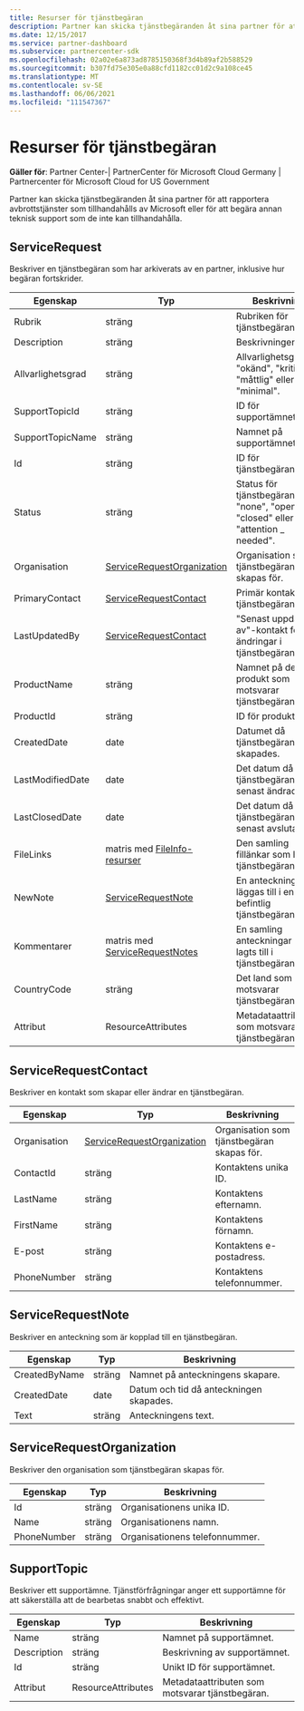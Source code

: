 ```yaml
---
title: Resurser för tjänstbegäran
description: Partner kan skicka tjänstbegäranden åt sina partner för att rapportera avbrottstjänster som tillhandahålls av Microsoft eller för att begära annan teknisk support som de inte kan tillhandahålla.
ms.date: 12/15/2017
ms.service: partner-dashboard
ms.subservice: partnercenter-sdk
ms.openlocfilehash: 02a02e6a873ad8785150368f3d4b89af2b588529
ms.sourcegitcommit: b307fd75e305e0a88cfd1182cc01d2c9a108ce45
ms.translationtype: MT
ms.contentlocale: sv-SE
ms.lasthandoff: 06/06/2021
ms.locfileid: "111547367"
---
```

# <a name="service-request-resources"></a>Resurser för tjänstbegäran

**Gäller för**: Partner Center-| PartnerCenter för Microsoft Cloud Germany | Partnercenter för Microsoft Cloud for US Government

Partner kan skicka tjänstbegäranden åt sina partner för att rapportera avbrottstjänster som tillhandahålls av Microsoft eller för att begära annan teknisk support som de inte kan tillhandahålla.

## <a name="servicerequest"></a>ServiceRequest

Beskriver en tjänstbegäran som har arkiverats av en partner, inklusive hur begäran fortskrider.

| Egenskap         | Typ                                                          | Beskrivning                                                                          |
|------------------|---------------------------------------------------------------|--------------------------------------------------------------------------------------|
| Rubrik            | sträng                                                        | Rubriken för tjänstbegäran.                                                           |
| Description      | sträng                                                        | Beskrivningen.                                                                     |
| Allvarlighetsgrad         | sträng                                                        | Allvarlighetsgraden: "okänd", "kritisk", "måttlig" eller "minimal".                       |
| SupportTopicId   | sträng                                                        | ID för supportämnet.                                                         |
| SupportTopicName | sträng                                                        | Namnet på supportämnet.                                                       |
| Id               | sträng                                                        | ID för tjänstbegäran.                                                       |
| Status           | sträng                                                        | Status för tjänstbegäran: "none", "open", "closed" eller "attention \_ needed". |
| Organisation     | [ServiceRequestOrganization](#servicerequestorganization)     | Organisation som tjänstbegäran skapas för.                               |
| PrimaryContact   | [ServiceRequestContact](#servicerequestcontact)               | Primär kontakt i tjänstbegäran.                                              |
| LastUpdatedBy    | [ServiceRequestContact](#servicerequestcontact)               | "Senast uppdaterad av"-kontakt för ändringar i tjänstbegäran.                        |
| ProductName      | sträng                                                        | Namnet på den produkt som motsvarar tjänstbegäran.                     |
| ProductId        | sträng                                                        | ID för produkten.                                                               |
| CreatedDate      | date                                                          | Datumet då tjänstbegäran skapades.                                          |
| LastModifiedDate | date                                                          | Det datum då tjänstbegäran senast ändrades.                                 |
| LastClosedDate   | date                                                          | Det datum då tjänstbegäran senast avslutades.                                   |
| FileLinks        | matris med [FileInfo-resurser](utility-resources.md#fileinfo) | Den samling fillänkar som hör till tjänstbegäran.                    |
| NewNote          | [ServiceRequestNote](#servicerequestnote)                     | En anteckning kan läggas till i en befintlig tjänstbegäran.                                  |
| Kommentarer            | matris med [ServiceRequestNotes](#servicerequestnote)           | En samling anteckningar som lagts till i tjänstbegäran.                                  |
| CountryCode      | sträng                                                        | Det land som motsvarar tjänstbegäran.                                    |
| Attribut       | ResourceAttributes                                            | Metadataattributen som motsvarar tjänstbegäran.                        |

## <a name="servicerequestcontact"></a>ServiceRequestContact

Beskriver en kontakt som skapar eller ändrar en tjänstbegäran.

| Egenskap     | Typ                                                      | Beskrivning                                            |
|--------------|-----------------------------------------------------------|--------------------------------------------------------|
| Organisation | [ServiceRequestOrganization](#servicerequestorganization) | Organisation som tjänstbegäran skapas för. |
| ContactId    | sträng                                                    | Kontaktens unika ID.                               |
| LastName     | sträng                                                    | Kontaktens efternamn.                          |
| FirstName    | sträng                                                    | Kontaktens förnamn.                         |
| E-post        | sträng                                                    | Kontaktens e-postadress.                              |
| PhoneNumber  | sträng                                                    | Kontaktens telefonnummer.                       |

## <a name="servicerequestnote"></a>ServiceRequestNote

Beskriver en anteckning som är kopplad till en tjänstbegäran.

| Egenskap      | Typ   | Beskrivning                                  |
|---------------|--------|----------------------------------------------|
| CreatedByName | sträng | Namnet på anteckningens skapare.         |
| CreatedDate   | date   | Datum och tid då anteckningen skapades. |
| Text          | sträng | Anteckningens text.                        |

## <a name="servicerequestorganization"></a>ServiceRequestOrganization

Beskriver den organisation som tjänstbegäran skapas för.

| Egenskap    | Typ   | Beskrivning                           |
|-------------|--------|---------------------------------------|
| Id          | sträng | Organisationens unika ID.    |
| Name        | sträng | Organisationens namn.         |
| PhoneNumber | sträng | Organisationens telefonnummer. |

## <a name="supporttopic"></a>SupportTopic

Beskriver ett supportämne. Tjänstförfrågningar anger ett supportämne för att säkerställa att de bearbetas snabbt och effektivt.

| Egenskap    | Typ               | Beskrivning                                                   |
|-------------|--------------------|---------------------------------------------------------------|
| Name        | sträng             | Namnet på supportämnet.                                |
| Description | sträng             | Beskrivning av supportämnet.                         |
| Id          | sträng             | Unikt ID för supportämnet.                           |
| Attribut  | ResourceAttributes | Metadataattributen som motsvarar tjänstbegäran. |

